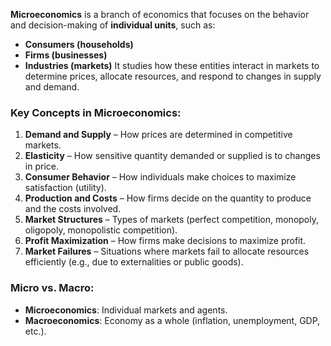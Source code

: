 **Microeconomics** is a branch of economics that focuses on the behavior and decision-making of **individual units**, such as:

- **Consumers (households)**
- **Firms (businesses)**
- **Industries (markets)**
  It studies how these entities interact in markets to determine prices, allocate resources, and respond to changes in supply and demand.

### Key Concepts in Microeconomics:

1. **Demand and Supply** – How prices are determined in competitive markets.
2. **Elasticity** – How sensitive quantity demanded or supplied is to changes in price.
3. **Consumer Behavior** – How individuals make choices to maximize satisfaction (utility).
4. **Production and Costs** – How firms decide on the quantity to produce and the costs involved.
5. **Market Structures** – Types of markets (perfect competition, monopoly, oligopoly, monopolistic competition).
6. **Profit Maximization** – How firms make decisions to maximize profit.
7. **Market Failures** – Situations where markets fail to allocate resources efficiently (e.g., due to externalities or public goods).

### Micro vs. Macro:

- **Microeconomics**: Individual markets and agents.
- **Macroeconomics**: Economy as a whole (inflation, unemployment, GDP, etc.).




